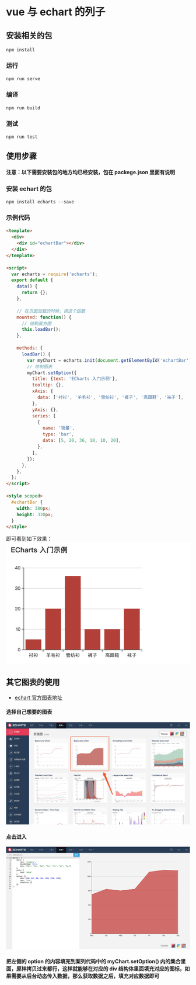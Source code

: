 # vue 与 echart 的列子

## 安装相关的包

```
npm install
```

### 运行

```
npm run serve
```

### 编译

```
npm run build
```

### 测试

```
npm run test
```

## 使用步骤

#### **注意**：以下需要安装包的地方均已经安装，包在 **packege.json** 里面有说明

### 安装 echart 的包

```
npm install echarts --save
```

### 示例代码

```html
<template>
  <div>
    <div id="echartBar"></div>
  </div>
</template>

<script>
  var echarts = require('echarts');
  export default {
    data() {
      return {};
    },

    // 在页面加载的时候，调这个函数
    mounted: function() {
      // 绘制直方图
      this.loadBar();
    },

    methods: {
      loadBar() {
        var myChart = echarts.init(document.getElementById('echartBar'));
        // 绘制图表
        myChart.setOption({
          title: {text: 'ECharts 入门示例'},
          tooltip: {},
          xAxis: {
            data: ['衬衫', '羊毛衫', '雪纺衫', '裤子', '高跟鞋', '袜子'],
          },
          yAxis: {},
          series: [
            {
              name: '销量',
              type: 'bar',
              data: [5, 20, 36, 10, 10, 20],
            },
          ],
        });
      },
    },
  };
</script>

<style scoped>
  #echartBar {
    width: 380px;
    height: 330px;
  }
</style>
```

即可看到如下效果：
![Bar](https://github.com/parker-pu/vue-echart-example/raw/master/docs/images/bar.png)

## 其它图表的使用

- [echart 官方图表地址](https://echarts.baidu.com/examples/)

#### 选择自己想要的图表

![home](https://github.com/parker-pu/vue-echart-example/raw/master/docs/images/echart_home.png)

#### 点击进入

![home](https://github.com/parker-pu/vue-echart-example/raw/master/docs/images/select_echart.png)

#### 把左侧的 option 的内容填充到案列代码中的 myChart.setOption() 内的集合里面，原样拷贝过来都行，这样就能够在对应的 div 结构体里面填充对应的图标，如果需要从后台动态传入数据，那么获取数据之后，填充对应数据即可
